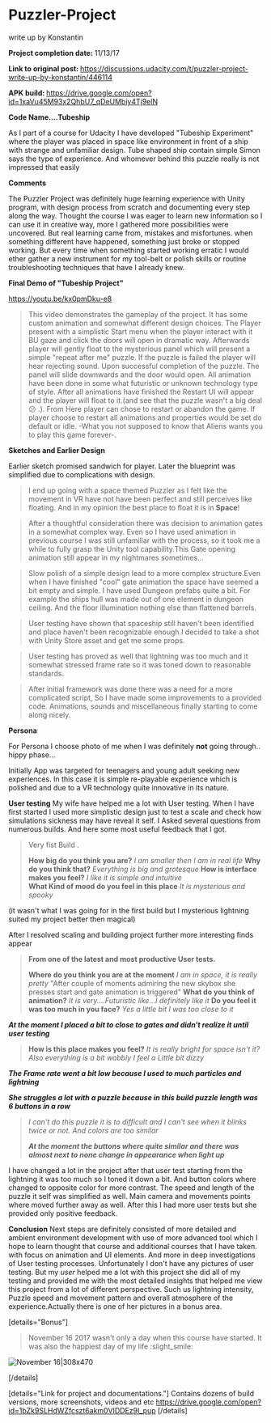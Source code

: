 # Puzzler-Project

write up by Konstantin

<b>Project completion date: </b>11/13/17

<b>Link to original post: </b>https://discussions.udacity.com/t/puzzler-project-write-up-by-konstantin/446114

<b>APK build: </b>https://drive.google.com/open?id=1xaVu45M93x2QhbU7_qDeUMbiy4Tj9elN


 **Code Name….Tubeship**
 
As I part of a course for Udacity I have developed "Tubeship Experiment" where the player was  placed in space like environment in front of a ship with strange and unfamiliar design. Tube shaped ship contain simple Simon says the type of experience.
And whomever behind this puzzle really is not impressed that easily

**Comments**

The Puzzler Project was definitely huge learning experience with Unity program, with design process from scratch and documenting every step along the way. Thought the course I was eager to learn new information so I can use it in creative way, more I gathered more possibilities were uncovered. But real learning came from, mistakes and misfortunes. when something different have happened, something just broke or stopped working.  But every time when something started working erratic I would ether gather a new instrument for my tool-belt or polish skills or routine troubleshooting techniques that have I already knew.

**Final Demo of "Tubeship Project"**

https://youtu.be/kx0pmDku-e8
>This video demonstrates the gameplay of the project. It has some custom animation and somewhat different design choices. The Player present with a simplistic Start menu when the player interact with it BU gaze and click the doors will open in dramatic way. Afterwards player will gently float to the mysterious panel which will present a simple "repeat after me" puzzle. If the puzzle is failed the player will hear rejecting sound. Upon successful completion of the puzzle. The panel will slide downwards and the door would open. All animation have been done in some what futuristic or unknown technology type of style. After all animations have finished the Restart UI will appear and the player will float to it.(and see that the puzzle wasn't a big deal :confused: .). From Here player can chose to restart or abandon the game. If player choose to restart all animations and properties would be set do default  or idle.
-What you not supposed to know that Aliens wants you to play this game forever-.

**Sketches and Earlier Design**

Earlier sketch promised sandwich for player. Later the blueprint was simplified due to complications with design.
>I end up going with a space themed Puzzler as I felt like the movement in VR have not have been perfect and still perceives like floating. And in my opinion the best place to float it is in **Space**!


>After a thoughtful consideration there was decision to animation gates in a somewhat complex way. Even so I have used animation in previous course I was still unfamiliar with the process, so it took me a while to fully grasp the Unity tool capability.This Gate opening animation still appear in my nightmares sometimes...


>Slow polish of a simple design lead to a more complex structure.Even when I have finished "cool" gate animation the space have seemed a bit empty and simple. I have used Dungeon prefabs quite a bit. For example the ships hull was made out of one element in dungeon ceiling. And the floor illumination nothing else than flattened barrels.


>User testing have shown that spaceship still haven't been identified and place haven't been recognizable enough.I decided to take a shot with Unity Store asset and get me some props. 


>User testing has proved as well that lightning was too much and it somewhat stressed frame rate so it was toned down to reasonable standards.


>After initial framework was done there was a need for a more complicated script, So I have made some improvements to a provided code. Animations, sounds and miscellaneous finally starting to come along nicely.

**Persona**

For Persona I choose photo of me when I was definitely **not** going through.. hippy phase…

Initially App was targeted for teenagers and young adult seeking new experiences. In this case it is simple re-playable experience which is polished and due to a VR technology quite innovative in its nature.

**User testing** 
My wife have helped me a lot with User testing. When I have first started I used more simplistic design just to test a scale and check how simulations sickness may have reveal it self. I Asked several questions from numerous builds. And here some  most useful feedback that I got. 
 
>Very fist Build . 
> 
>**How big do you think you are?** 
>_I am smaller then I am in real life_ 
>**Why do you think that?** 
>_Everything is big and grotesque_ 
>**How is interface makes you feel?** 
>_I like it is simple and intuitive_  
>**What Kind of mood do you feel in this place** 
>_It is mysterious and spooky_ 

(it wasn't what I was going for in the first build but I mysterious lightning suited my project better then magical)
 
After I resolved scaling and building project further more interesting finds appear 
 
>**From one of the latest and most productive User tests.** 
>
>**Where do you think you are at the moment** 
>_I am in space, it is really pretty_ 
>"After couple of moments admiring the new skybox she presses start and gate animation is triggered" 
>**What do you think of animation?** 
>_It is very....Futuristic like...I definitely like it_ 
>**Do you feel it was too much in you face?** 
>_Yes a little bit I was too close to it_  
> 
**_At the moment I placed a bit to close  to gates and didn't realize it until user testing_** 
> 
>**How is this place makes you feel?** 
>_It is really bright for space isn't it? Also everything is a bit wobbly I feel a Little bit dizzy_ 
> 
**_The Frame rate went a bit low because I used to much particles and lightning_** 
 
**_She struggles a lot with a puzzle because in this build puzzle length was 6 buttons in a row_** 

>_I can't do this puzzle it is to difficult and I can't see when it blinks twice or not. And colors are too similar_ 
> 
>**_At the moment the buttons where quite similar and there was almost next to none change in appearance when light up_** 
 
I have changed a lot in the project after that user test starting from the lightning it was too much so I toned it down a bit. And button colors where changed to opposite color for more contrast. The speed and length of the puzzle it self was simplified as well. Main camera and movements points where moved further away as well. After this I had more user tests but she provided only positive feedback.

**Conclusion**
Next steps are definitely consisted of more detailed and ambient environment development with use of more advanced tool which I hope to learn thought that course and additional courses that I have taken. with focus on animation and UI elements. And more in deep investigations of User testing processes. Unfortunately I don't have any pictures of user testing. But my _user_ helped me a lot with this project she did all of my testing and provided me with the most detailed insights that helped me view this project from a lot of different perspective. Such us lightning intensity, Puzzle speed and movement pattern and overall atmosphere of the experience.Actually there is one of her pictures in a bonus area.


[details="Bonus"]
>November 16 2017 wasn't only a day when this course have started. It was also the happiest day of my life :slight_smile:

![November 16|308x470](upload://zTzegorwmWO6TzbZTnxx3PalIPW.jpg)

[/details]
 


[details="Link for project and documentations."]
Contains dozens of build versions, more screenshots, videos and etc 
https://drive.google.com/open?id=1bZk9SLHdWZfcszt6akm0VIDDEz9I_pup
[/details]



